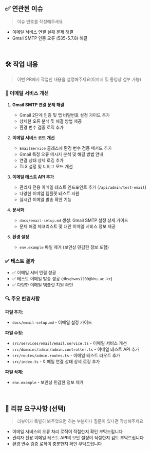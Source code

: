 ## ✅ 연관된 이슈

> 이슈 번호를 작성해주세요

- 이메일 서비스 연결 실패 문제 해결
- Gmail SMTP 인증 오류 (535-5.7.8) 해결

<br>

## 🛠️ 작업 내용

> 이번 PR에서 작업한 내용을 설명해주세요(이미지 및 동영상 첨부 가능)

### 📧 이메일 서비스 개선

1. **Gmail SMTP 연결 문제 해결**
   - Gmail 2단계 인증 및 앱 비밀번호 설정 가이드 추가
   - 상세한 오류 분석 및 해결 방법 제공
   - 환경 변수 검증 로직 추가

2. **이메일 서비스 코드 개선**
   - `EmailService` 클래스에 환경 변수 검증 메서드 추가
   - Gmail 특정 오류 메시지 분석 및 해결 방법 안내
   - 연결 상태 상세 로깅 추가
   - TLS 설정 및 디버그 모드 개선

3. **이메일 테스트 API 추가**
   - 관리자 전용 이메일 테스트 엔드포인트 추가 (`/api/admin/test-email`)
   - 다양한 이메일 템플릿 테스트 지원
   - 실시간 이메일 발송 확인 기능

4. **문서화**
   - `docs/email-setup.md` 생성: Gmail SMTP 설정 상세 가이드
   - 문제 해결 체크리스트 및 대안 이메일 서비스 정보 제공

5. **환경 설정**
   - `env.example` 파일 제거 (보안상 민감한 정보 포함)

### ✅ 테스트 결과

- ✅ 이메일 서버 연결 성공
- ✅ 테스트 이메일 발송 성공 (`dbsghwns1209@khu.ac.kr`)
- ✅ 다양한 이메일 템플릿 지원 확인

### 🔍 주요 변경사항

**파일 추가:**
- `docs/email-setup.md` - 이메일 설정 가이드

**파일 수정:**
- `src/services/email/email.service.ts` - 이메일 서비스 개선
- `src/domains/admin/admin.controller.ts` - 이메일 테스트 API 추가
- `src/routes/admin.routes.ts` - 이메일 테스트 라우트 추가
- `src/index.ts` - 이메일 연결 상태 상세 로깅 추가

**파일 삭제:**
- `env.example` - 보안상 민감한 정보 제거

<br>

## 🙋 리뷰 요구사항 (선택)

> 리뷰어가 특별히 봐주었으면 하는 부분이나 질문이 있다면 작성해주세요

- 이메일 서비스의 오류 처리 로직이 적절한지 확인 부탁드립니다
- 관리자 전용 이메일 테스트 API의 보안 설정이 적절한지 검토 부탁드립니다
- 환경 변수 검증 로직이 충분한지 확인 부탁드립니다
